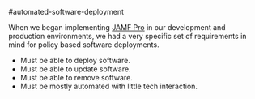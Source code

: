 #automated-software-deployment

When we began implementing [JAMF Pro](https://www.jamf.com/products/jamf-pro/) in our development and production environments, we had a very specific set of requirements in mind for policy based software deployments.

- Must be able to deploy software.
- Must be able to update software.
- Must be able to remove software.
- Must be mostly automated with little tech interaction.
